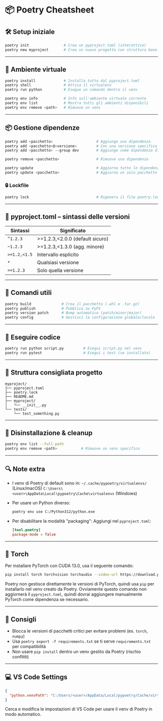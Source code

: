 # 📦 Poetry Cheatsheet

## 🛠️ Setup iniziale

```bash
poetry init                # Crea un pyproject.toml (interattivo)
poetry new myproject       # Crea un nuovo progetto con struttura base
```

---

## 📁 Ambiente virtuale

```bash
poetry install             # Installa tutto dal pyproject.toml
poetry shell               # Attiva il virtualenv
poetry run python          # Esegue un comando dentro il venv

poetry env info            # Info sull'ambiente virtuale corrente
poetry env list            # Mostra tutti gli ambienti disponibili
poetry env remove <path>   # Rimuove un venv
```

---

## 📦 Gestione dipendenze

```bash
poetry add <pacchetto>                    # Aggiunge una dipendenza
poetry add <pacchetto>@<versione>         # Con una versione specifica
poetry add <pacchetto> --group dev        # Aggiunge come dipendenza di sviluppo

poetry remove <pacchetto>                 # Rimuove una dipendenza

poetry update                             # Aggiorna tutte le dipendenze
poetry update <pacchetto>                 # Aggiorna un solo pacchetto
```

### 🔒 Lockfile

```bash
poetry lock                               # Rigenera il file poetry.lock
```

---

## 📄 pyproject.toml – sintassi delle versioni

| Sintassi     | Significato                     |
| ------------ | ------------------------------- |
| `^1.2.3`     | >=1.2.3,<2.0.0 (default sicuro) |
| `~1.2.3`     | >=1.2.3,<1.3.0 (agg. minore)    |
| `>=1.2,<1.5` | Intervallo esplicito            |
| `*`          | Qualsiasi versione              |
| `==1.2.3`    | Solo quella versione            |

---

## 🔧 Comandi utili

```bash
poetry build              # Crea il pacchetto (.whl e .tar.gz)
poetry publish            # Pubblica su PyPI
poetry version patch      # Bump automatico (patch/minor/major)
poetry config             # Gestisci la configurazione globale/locale
```

---

## 🧪 Eseguire codice

```bash
poetry run python script.py         # Esegui script.py nel venv
poetry run pytest                   # Esegui i test (se installato)
```

---

## 📂 Struttura consigliata progetto

```
myproject/
├── pyproject.toml
├── poetry.lock
├── README.md
├── myproject/
│   └── __init__.py
└── tests/
    └── test_something.py
```

---

## 🧼 Disinstallazione & cleanup

```bash
poetry env list --full-path
poetry env remove <path>           # Rimuove un venv specifico
```

---

## 🔍 Note extra

- I venv di Poetry di default sono in:
  `~/.cache/pypoetry/virtualenvs/` (Linux/macOS)
  `C:\Users\<user>\AppData\Local\pypoetry\Cache\virtualenvs` (Windows)

- Per usare un Python diverso:

  ```bash
  poetry env use C:/Python312/python.exe
  ```

- Per disabilitare la modalità "packaging":
  Aggiungi nel `pyproject.toml`:

  ```toml
  [tool.poetry]
  package-mode = false
  ```

---

## 🚀 Torch

Per installare PyTorch con CUDA 13.0, usa il seguente comando:

```bash
pip install torch torchvision torchaudio --index-url https://download.pytorch.org/whl/cu130
```

Poetry non gestisce direttamente le versioni di PyTorch, quindi usa `pip` per installarlo nel venv creato da Poetry. Ovviamente questo comando non aggiornerà il `pyproject.toml`, quindi dovrai aggiungere manualmente PyTorch come dipendenza se necessario.

---

## 🧠 Consigli

- Blocca le versioni di pacchetti critici per evitare problemi (es. `torch`, `numpy`)
- Usa `poetry export -f requirements.txt` se ti serve `requirements.txt` per compatibilità
- Non usare `pip install` dentro un venv gestito da Poetry (rischio conflitti)

---

## 💻 VS Code Settings

```json
{
  "python.venvPath": "C:/Users/<user>/AppData/Local/pypoetry/Cache/virtualenvs"
}
```

Cerca e modifica le impostazioni di VS Code per usare il venv di Poetry in modo automatico.
